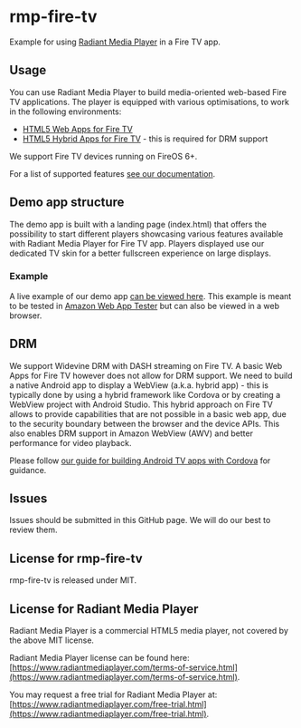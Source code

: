 # rmp-fire-tv

Example for using [Radiant Media Player](https://www.radiantmediaplayer.com) in a Fire TV app.

## Usage

You can use Radiant Media Player to build media-oriented web-based Fire TV applications.
The player is equipped with various optimisations, to work in the following environments:

- [HTML5 Web Apps for Fire TV](https://developer.amazon.com/docs/fire-tv/getting-started-with-web-apps.html)
- [HTML5 Hybrid Apps for Fire TV](https://developer.amazon.com/docs/fire-tv/hybrid-apps-overview.html) - this is required for DRM support

We support Fire TV devices running on FireOS 6+.

For a list of supported features [see our documentation](https://www.radiantmediaplayer.com/docs/latest/fire-tv-apps.html#features).

## Demo app structure

The demo app is built with a landing page (index.html) that offers the possibility to start different players showcasing various features available with Radiant Media Player for Fire TV app.
Players displayed use our dedicated TV skin for a better fullscreen experience on large displays.

### Example

A live example of our demo app [can be viewed here](https://www.radiantmediaplayer.com/rmp-fire-tv/). This example
is meant to be tested in [Amazon Web App Tester](https://developer.amazon.com/docs/fire-tv/webapp-app-tester.html) but can also be viewed in a web browser.

## DRM

We support Widevine DRM with DASH streaming on Fire TV. A basic Web Apps for Fire TV however does not allow for DRM support. We need to build a native Android app to display a WebView (a.k.a. hybrid app) - this is typically done by using a hybrid framework like Cordova or by creating a WebView project with Android Studio. This hybrid approach on Fire TV allows to provide capabilities that are not possible in a basic web app, due to the security boundary between the browser and the device APIs. This also enables DRM support in Amazon WebView (AWV) and better performance for video playback.

Please follow [our guide for building Android TV apps with Cordova](https://www.radiantmediaplayer.com/docs/latest/android-tv.html) for guidance.

## Issues

Issues should be submitted in this GitHub page. We will do our best to review them.

## License for rmp-fire-tv

rmp-fire-tv is released under MIT.

## License for Radiant Media Player

Radiant Media Player is a commercial HTML5 media player, not covered by the above MIT license.

Radiant Media Player license can be found here: [https://www.radiantmediaplayer.com/terms-of-service.html](https://www.radiantmediaplayer.com/terms-of-service.html).

You may request a free trial for Radiant Media Player at: [https://www.radiantmediaplayer.com/free-trial.html](https://www.radiantmediaplayer.com/free-trial.html).
